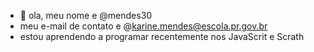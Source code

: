- 👋 ola, meu nome e @mendes30
- meu e-mail de contato e @karine.mendes@escola.pr.gov.br
- estou aprendendo a programar recentemente nos JavaScrit e Scrath
